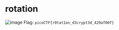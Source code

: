 # rotation

![image](https://github.com/ashine92/picoCTF/assets/62413378/17a7d3f0-574a-4d78-8a88-34ce5cab535f)
Flag: `picoCTF{r0tat1on_d3crypt3d_429af00f}`
